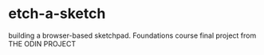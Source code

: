 # etch-a-sketch

building a browser-based sketchpad. 
Foundations course final project from THE ODIN PROJECT